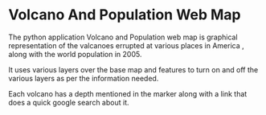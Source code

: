 # Volcano And Population Web Map

The python application Volcano and Population web map is graphical representation of the valcanoes errupted at various places in America , along with the world population in 2005.

It uses various layers over the base map and features to turn on and off the various layers as per the information needed.

Each volcano has a depth mentioned in the marker along with a link that does a quick google search about it.
